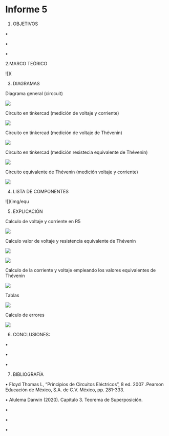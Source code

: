 # Informe 5
1. OBJETIVOS 

• 

• 

• 



2.MARCO TEÓRICO


![](



3. DIAGRAMAS

Diagrama  general (circcuit)

![](https://github.com/andressanttos/Informe-5/blob/main/img/diagrama.png)

Circuito en tinkercad (medición de voltaje y corriente)

![](https://github.com/andressanttos/Informe-5/blob/main/img/diagrama1.png)

Circuito en tinkercad (medición de  voltaje de Thévenin)

![](https://github.com/andressanttos/Informe-5/blob/main/img/diagrama%202.png)

Circuito en tinkercad (medición resistecia equivalente de Thévenin)

![](https://github.com/andressanttos/Informe-5/blob/main/img/diagrama%203.png)

Circuito equivalente de Thévenin  (medición voltaje y  corriente)

![](https://github.com/andressanttos/Informe-5/blob/main/img/diagrama4.png)

4. LISTA DE COMPONENTES

![](img/equ

5. EXPLICACIÓN 

Calculo  de voltaje y corriente en R5

![](https://github.com/andressanttos/Informe-5/blob/main/img/explicacion1.png)

Calculo valor de voltaje y resistencia equivalente de Thévenin

![](https://github.com/andressanttos/Informe-5/blob/main/img/explicacion2.png)

![](https://github.com/andressanttos/Informe-5/blob/main/img/explicacion3.png)

Calculo de la corriente y voltaje empleando los valores equivalentes de Thévenin

![](https://github.com/andressanttos/Informe-5/blob/main/img/explicacion4.png)


Tablas

![](https://github.com/andressanttos/Informe-5/blob/main/img/tablas.png)

Calculo de errores

![](https://github.com/andressanttos/Informe-5/blob/main/img/errores.png)

6. CONCLUSIONES:

•	

• 

• 


7. BIBLIOGRAFÍA

• Floyd Thomas L, “Principios de Circuitos Eléctricos”, 8 ed. 2007 .Pearson Educación de México, S.A. de C.V. México, pp. 281-333.

• Alulema Darwin (2020). Capítulo 3. Teorema de Superposición. 

• 

• 

• 


